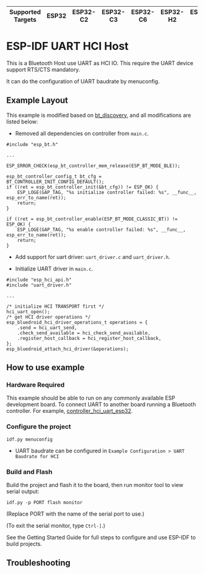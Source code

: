 | Supported Targets | ESP32 | ESP32-C2 | ESP32-C3 | ESP32-C6 | ESP32-H2 | ESP32-S3 |
| ----------------- | ----- | -------- | -------- | -------- | -------- | -------- |

ESP-IDF UART HCI Host
=====================

This is a Bluetooth Host use UART as HCI IO. This require the UART device support RTS/CTS mandatory.

It can do the configuration of UART baudrate by menuconfig.

## Example Layout

This example is modified based on [bt_discovery](../../classic_bt/bt_discovery), and all modifications are listed below:

- Removed all dependencies on controller from `main.c`.

```
#include "esp_bt.h"

...

ESP_ERROR_CHECK(esp_bt_controller_mem_release(ESP_BT_MODE_BLE));

esp_bt_controller_config_t bt_cfg = BT_CONTROLLER_INIT_CONFIG_DEFAULT();
if ((ret = esp_bt_controller_init(&bt_cfg)) != ESP_OK) {
    ESP_LOGE(GAP_TAG, "%s initialize controller failed: %s", __func__, esp_err_to_name(ret));
    return;
}

if ((ret = esp_bt_controller_enable(ESP_BT_MODE_CLASSIC_BT)) != ESP_OK) {
    ESP_LOGE(GAP_TAG, "%s enable controller failed: %s", __func__, esp_err_to_name(ret));
    return;
}
```

- Add support for uart driver: `uart_driver.c` and `uart_driver.h`.

- Initialize UART driver in `main.c`.

```
#include "esp_hci_api.h"
#include "uart_driver.h"

...

/* initialize HCI TRANSPORT first */
hci_uart_open();
/* get HCI driver operations */
esp_bluedroid_hci_driver_operations_t operations = {
    .send = hci_uart_send,
    .check_send_available = hci_check_send_available,
    .register_host_callback = hci_register_host_callback,
};
esp_bluedroid_attach_hci_driver(&operations);
```

## How to use example

### Hardware Required

This example should be able to run on any commonly available ESP development board. To connect UART to another board running a Bluetooth controller. For example, [controller_hci_uart_esp32](../../../hci/controller_hci_uart_esp32).

### Configure the project

```
idf.py menuconfig
```

- UART baudrate can be configured in `Example Configuration > UART Baudrate for HCI`

### Build and Flash

Build the project and flash it to the board, then run monitor tool to view serial output:

```
idf.py -p PORT flash monitor
```

(Replace PORT with the name of the serial port to use.)

(To exit the serial monitor, type ``Ctrl-]``.)

See the Getting Started Guide for full steps to configure and use ESP-IDF to build projects.

## Troubleshooting
